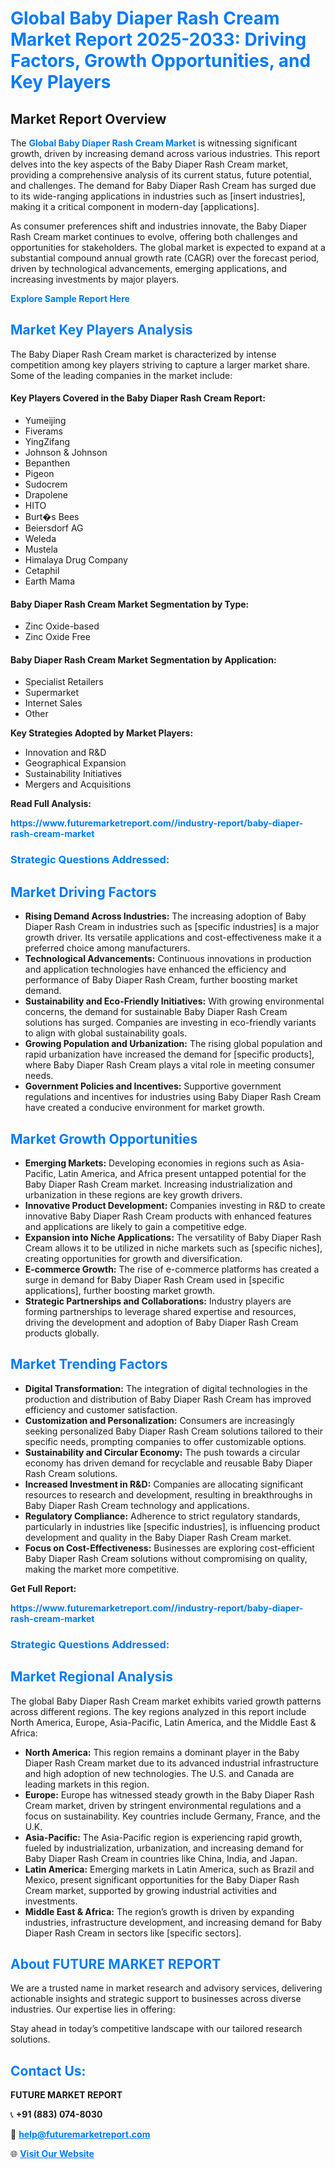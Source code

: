 <h1 style="color: #007BFF;">Global Baby Diaper Rash Cream Market Report 2025-2033: Driving Factors, Growth Opportunities, and Key Players</h1>

<section id="overview">
<h2>Market Report Overview</h2>
<p>The <a href="https://www.futuremarketreport.com//industry-report/baby-diaper-rash-cream-market" style="color: #007BFF; text-decoration: none;"><strong>Global Baby Diaper Rash Cream Market</strong></a> is witnessing significant growth, driven by increasing demand across various industries. This report delves into the key aspects of the Baby Diaper Rash Cream market, providing a comprehensive analysis of its current status, future potential, and challenges. The demand for Baby Diaper Rash Cream has surged due to its wide-ranging applications in industries such as [insert industries], making it a critical component in modern-day [applications].</p>
<p>As consumer preferences shift and industries innovate, the Baby Diaper Rash Cream market continues to evolve, offering both challenges and opportunities for stakeholders. The global market is expected to expand at a substantial compound annual growth rate (CAGR) over the forecast period, driven by technological advancements, emerging applications, and increasing investments by major players.</p>
</section>

<section id="overview">
<p><a href="https://www.futuremarketreport.com//request-sample/reportId=57100" style="color: #007BFF; text-decoration: none;"><strong>Explore Sample Report Here</strong></a></p>
</section>

<section id="key-players">
<h2 style="color: #007BFF;">Market Key Players Analysis</h2>
<p>The Baby Diaper Rash Cream market is characterized by intense competition among key players striving to capture a larger market share. Some of the leading companies in the market include:</p>
<h4>Key Players Covered in the Baby Diaper Rash Cream Report:</h4>
<ul><li>Yumeijing</li><li>Fiverams</li><li>YingZifang</li><li>Johnson &amp; Johnson</li><li>Bepanthen</li><li>Pigeon</li><li>Sudocrem</li><li>Drapolene</li><li>HITO</li><li>Burt�s Bees</li><li>Beiersdorf AG</li><li>Weleda</li><li>Mustela</li><li>Himalaya Drug Company</li><li>Cetaphil</li><li>Earth Mama</li></ul>
<h4>Baby Diaper Rash Cream Market Segmentation by Type:</h4>
<ul><li>Zinc Oxide-based</li><li>Zinc Oxide Free</li></ul>

<h4>Baby Diaper Rash Cream Market Segmentation by Application:</h4>
<ul><li>Specialist Retailers</li><li>Supermarket</li><li>Internet Sales</li><li>Other</li></ul>
<p><strong>Key Strategies Adopted by Market Players:</strong></p>
<ul>
<li>Innovation and R&D</li>
<li>Geographical Expansion</li>
<li>Sustainability Initiatives</li>
<li>Mergers and Acquisitions</li>
</ul>
</section>

<section>
<p><strong>Read Full Analysis: </strong></p><a href="https://www.futuremarketreport.com//industry-report/baby-diaper-rash-cream-market" style="color: #007BFF; text-decoration: none;"><strong>https://www.futuremarketreport.com//industry-report/baby-diaper-rash-cream-market</strong></a>
<h3 style="color: #007BFF;">Strategic Questions Addressed:</h3>
</section>

<section id="driving-factors">
<h2 style="color: #007BFF;">Market Driving Factors</h2>
<ul>
<li><strong>Rising Demand Across Industries:</strong> The increasing adoption of Baby Diaper Rash Cream in industries such as [specific industries] is a major growth driver. Its versatile applications and cost-effectiveness make it a preferred choice among manufacturers.</li>
<li><strong>Technological Advancements:</strong> Continuous innovations in production and application technologies have enhanced the efficiency and performance of Baby Diaper Rash Cream, further boosting market demand.</li>
<li><strong>Sustainability and Eco-Friendly Initiatives:</strong> With growing environmental concerns, the demand for sustainable Baby Diaper Rash Cream solutions has surged. Companies are investing in eco-friendly variants to align with global sustainability goals.</li>
<li><strong>Growing Population and Urbanization:</strong> The rising global population and rapid urbanization have increased the demand for [specific products], where Baby Diaper Rash Cream plays a vital role in meeting consumer needs.</li>
<li><strong>Government Policies and Incentives:</strong> Supportive government regulations and incentives for industries using Baby Diaper Rash Cream have created a conducive environment for market growth.</li>
</ul>
</section>

<section id="growth-opportunities">
<h2 style="color: #007BFF;">Market Growth Opportunities</h2>
<ul>
<li><strong>Emerging Markets:</strong> Developing economies in regions such as Asia-Pacific, Latin America, and Africa present untapped potential for the Baby Diaper Rash Cream market. Increasing industrialization and urbanization in these regions are key growth drivers.</li>
<li><strong>Innovative Product Development:</strong> Companies investing in R&D to create innovative Baby Diaper Rash Cream products with enhanced features and applications are likely to gain a competitive edge.</li>
<li><strong>Expansion into Niche Applications:</strong> The versatility of Baby Diaper Rash Cream allows it to be utilized in niche markets such as [specific niches], creating opportunities for growth and diversification.</li>
<li><strong>E-commerce Growth:</strong> The rise of e-commerce platforms has created a surge in demand for Baby Diaper Rash Cream used in [specific applications], further boosting market growth.</li>
<li><strong>Strategic Partnerships and Collaborations:</strong> Industry players are forming partnerships to leverage shared expertise and resources, driving the development and adoption of Baby Diaper Rash Cream products globally.</li>
</ul>
</section>

<section id="trending-factors">
<h2 style="color: #007BFF;">Market Trending Factors</h2>
<ul>
<li><strong>Digital Transformation:</strong> The integration of digital technologies in the production and distribution of Baby Diaper Rash Cream has improved efficiency and customer satisfaction.</li>
<li><strong>Customization and Personalization:</strong> Consumers are increasingly seeking personalized Baby Diaper Rash Cream solutions tailored to their specific needs, prompting companies to offer customizable options.</li>
<li><strong>Sustainability and Circular Economy:</strong> The push towards a circular economy has driven demand for recyclable and reusable Baby Diaper Rash Cream solutions.</li>
<li><strong>Increased Investment in R&D:</strong> Companies are allocating significant resources to research and development, resulting in breakthroughs in Baby Diaper Rash Cream technology and applications.</li>
<li><strong>Regulatory Compliance:</strong> Adherence to strict regulatory standards, particularly in industries like [specific industries], is influencing product development and quality in the Baby Diaper Rash Cream market.</li>
<li><strong>Focus on Cost-Effectiveness:</strong> Businesses are exploring cost-efficient Baby Diaper Rash Cream solutions without compromising on quality, making the market more competitive.</li>
</ul>
</section>

<section>
<p><strong>Get Full Report: </strong></p><a href="https://www.futuremarketreport.com//industry-report/baby-diaper-rash-cream-market" style="color: #007BFF; text-decoration: none;"><strong>https://www.futuremarketreport.com//industry-report/baby-diaper-rash-cream-market</strong></a>
<h3 style="color: #007BFF;">Strategic Questions Addressed:</h3>
</section>


<section id="regional-analysis">
<h2 style="color: #007BFF;">Market Regional Analysis</h2>
<p>The global Baby Diaper Rash Cream market exhibits varied growth patterns across different regions. The key regions analyzed in this report include North America, Europe, Asia-Pacific, Latin America, and the Middle East & Africa:</p>
<ul>
<li><strong>North America:</strong> This region remains a dominant player in the Baby Diaper Rash Cream market due to its advanced industrial infrastructure and high adoption of new technologies. The U.S. and Canada are leading markets in this region.</li>
<li><strong>Europe:</strong> Europe has witnessed steady growth in the Baby Diaper Rash Cream market, driven by stringent environmental regulations and a focus on sustainability. Key countries include Germany, France, and the U.K.</li>
<li><strong>Asia-Pacific:</strong> The Asia-Pacific region is experiencing rapid growth, fueled by industrialization, urbanization, and increasing demand for Baby Diaper Rash Cream in countries like China, India, and Japan.</li>
<li><strong>Latin America:</strong> Emerging markets in Latin America, such as Brazil and Mexico, present significant opportunities for the Baby Diaper Rash Cream market, supported by growing industrial activities and investments.</li>
<li><strong>Middle East & Africa:</strong> The region’s growth is driven by expanding industries, infrastructure development, and increasing demand for Baby Diaper Rash Cream in sectors like [specific sectors].</li>
</ul>
</section>

<footer>
<h2 style="color: #007BFF;">About FUTURE MARKET REPORT</h2>
<p>We are a trusted name in market research and advisory services, delivering actionable insights and strategic support to businesses across diverse industries. Our expertise lies in offering:</p>

<p>Stay ahead in today’s competitive landscape with our tailored research solutions.</p>

<h2 style="color: #007BFF;">Contact Us:</h2>
<p><strong>FUTURE MARKET REPORT</strong></p>
<p>📞 <strong>+91 (883) 074-8030</strong></p>
<p>📧 <strong><a href="mailto:help@futuremarketreport.com" style="color: #007BFF;">help@futuremarketreport.com</a></strong></p>
<p>🌐 <strong><a href="https://www.futuremarketreport.com/" style="color: #007BFF;">Visit Our Website</a></strong></p>
</footer>